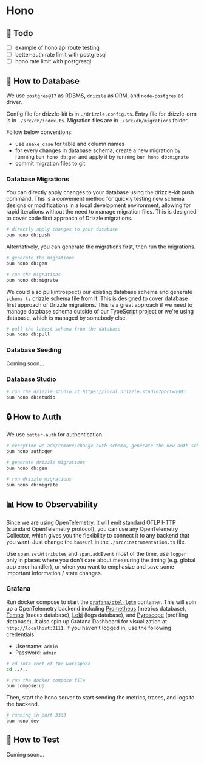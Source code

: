 # Hono

## 🎯 Todo

- [ ] example of hono api route testing
- [ ] better-auth rate limit with postgresql
- [ ] hono rate limit with postgresql

## 💾 How to Database

We use `postgres@17` as RDBMS, `drizzle` as ORM, and `node-postgres` as driver.

Config file for drizzle-kit is in `./drizzle.config.ts`. Entry file for drizzle-orm is in `./src/db/index.ts`. Migration files are in `./src/db/migrations` folder.

Follow below conventions:

- use `snake_case` for table and column names
- for every changes in database schema, create a new migration by running `bun hono db:gen` and apply it by running `bun hono db:migrate`
- commit migration files to git

### Database Migrations

You can directly apply changes to your database using the drizzle-kit push command. This is a convenient method for quickly testing new schema designs or modifications in a local development environment, allowing for rapid iterations without the need to manage migration files. This is designed to cover code first approach of Drizzle migrations.

```bash
# directly apply changes to your database
bun hono db:push
```

Alternatively, you can generate the migrations first, then run the migrations.

```bash
# generate the migrations
bun hono db:gen

# run the migrations
bun hono db:migrate
```

We could also pull(introspect) our existing database schema and generate `schema.ts` drizzle schema file from it. This is designed to cover database first approach of Drizzle migrations. This is a great approach if we need to manage database schema outside of our TypeScript project or we're using database, which is managed by somebody else.

```bash
# pull the latest schema from the database
bun hono db:pull
```

### Database Seeding

Coming soon...

### Database Studio

```bash
# run the drizzle studio at https://local.drizzle.studio?port=3003
bun hono db:studio
```

## 🔒 How to Auth

We use `better-auth` for authentication.

```bash
# everytime we add/remove/change auth schema, generate the new auth schema
bun hono auth:gen

# generate drizzle migrations
bun hono db:gen

# run drizzle migrations
bun hono db:migrate
```

## 📊 How to Observability

Since we are using OpenTelemetry, it will emit standard OTLP HTTP (standard OpenTelemetry protocol), you can use any OpenTelemetry Collector, which gives you the flexibility to connect it to any backend that you want. Just change the `baseUrl` in the `./src/instrumentation.ts` file.

Use `span.setAttributes` and `span.addEvent` most of the time, use `logger` only in places where you don't care about measuring the timing (e.g. global app error handler), or when you want to emphasize and save some important information / state changes.

### Grafana

Run docker compose to start the [`grafana/otel-lgtm`](https://github.dev/grafana/docker-otel-lgtm/) container. This will spin up a OpenTelemetry backend including [Prometheus](https://grafana.com/docs/grafana/latest/datasources/prometheus/) (metrics database), [Tempo](https://grafana.com/docs/grafana/latest/datasources/tempo/) (traces database), [Loki](https://grafana.com/docs/grafana/latest/datasources/loki/) (logs database), and [Pyroscope](https://grafana.com/docs/grafana/latest/datasources/pyroscope/) (profiling database). It also spin up Grafana Dashboard for visualization at `http://localhost:3111`. If you haven't logged in, use the following credentials:

- Username: `admin`
- Password: `admin`

```bash
# cd into root of the workspace
cd ../..

# run the docker compose file
bun compose:up
```

Then, start the hono server to start sending the metrics, traces, and logs to the backend.

```bash
# running in port 3333
bun hono dev
```

## 🧪 How to Test

Coming soon...
